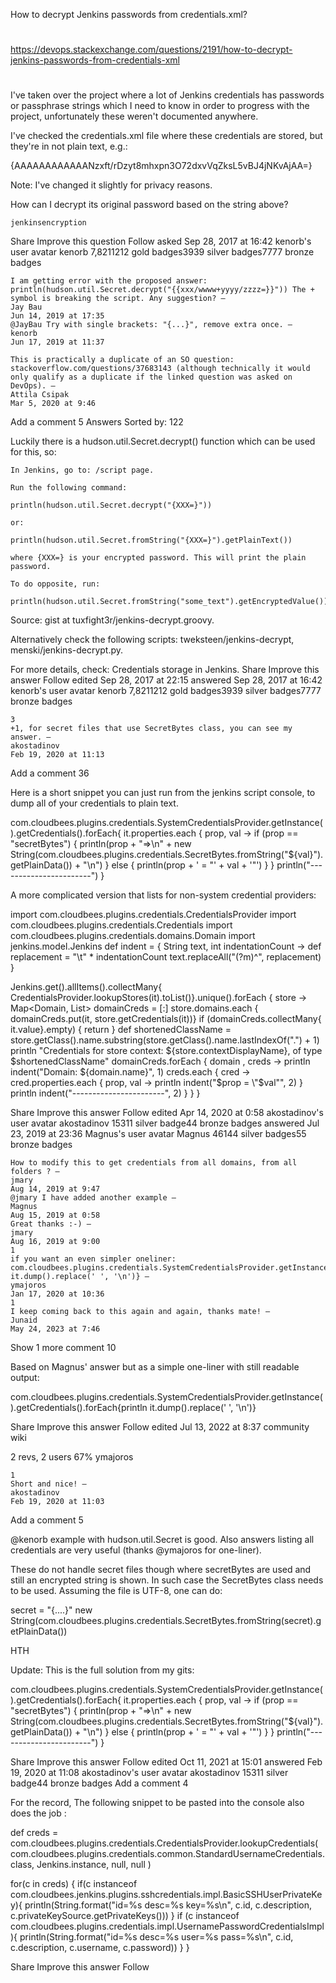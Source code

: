 How to decrypt Jenkins passwords from credentials.xml?

##
#
https://devops.stackexchange.com/questions/2191/how-to-decrypt-jenkins-passwords-from-credentials-xml
#
##


I've taken over the project where a lot of Jenkins credentials has passwords or passphrase strings which I need to know in order to progress with the project, unfortunately these weren't documented anywhere.

I've checked the credentials.xml file where these credentials are stored, but they're in not plain text, e.g.:

<passphrase>{AAAAAAAAAAAANzxft/rDzyt8mhxpn3O72dxvVqZksL5vBJ4jNKvAjAA=}</passphrase>

Note: I've changed it slightly for privacy reasons.

How can I decrypt its original password based on the string above?

    jenkinsencryption

Share
Improve this question
Follow
asked Sep 28, 2017 at 16:42
kenorb's user avatar
kenorb
7,8211212 gold badges3939 silver badges7777 bronze badges

    I am getting error with the proposed answer: println(hudson.util.Secret.decrypt("{{xxx/wwww+yyyy/zzzz=}}")) The + symbol is breaking the script. Any suggestion? – 
    Jay Bau
    Jun 14, 2019 at 17:35
    @JayBau Try with single brackets: "{...}", remove extra once. – 
    kenorb
    Jun 17, 2019 at 11:37 

    This is practically a duplicate of an SO question: stackoverflow.com/questions/37683143 (although technically it would only qualify as a duplicate if the linked question was asked on DevOps). – 
    Attila Csipak
    Mar 5, 2020 at 9:46

Add a comment
5 Answers
Sorted by:
122

Luckily there is a hudson.util.Secret.decrypt() function which can be used for this, so:

    In Jenkins, go to: /script page.

    Run the following command:

    println(hudson.util.Secret.decrypt("{XXX=}"))

    or:

    println(hudson.util.Secret.fromString("{XXX=}").getPlainText())

    where {XXX=} is your encrypted password. This will print the plain password.

    To do opposite, run:

    println(hudson.util.Secret.fromString("some_text").getEncryptedValue())

Source: gist at tuxfight3r/jenkins-decrypt.groovy.

Alternatively check the following scripts: tweksteen/jenkins-decrypt, menski/jenkins-decrypt.py.

For more details, check: Credentials storage in Jenkins.
Share
Improve this answer
Follow
edited Sep 28, 2017 at 22:15
answered Sep 28, 2017 at 16:42
kenorb's user avatar
kenorb
7,8211212 gold badges3939 silver badges7777 bronze badges

    3
    +1, for secret files that use SecretBytes class, you can see my answer. – 
    akostadinov
    Feb 19, 2020 at 11:13

Add a comment
36

Here is a short snippet you can just run from the jenkins script console, to dump all of your credentials to plain text.

com.cloudbees.plugins.credentials.SystemCredentialsProvider.getInstance().getCredentials().forEach{
  it.properties.each { prop, val ->
    if (prop == "secretBytes") {
      println(prop + "=>\n" + new String(com.cloudbees.plugins.credentials.SecretBytes.fromString("${val}").getPlainData()) + "\n")
    } else {
      println(prop + ' = "' + val + '"')
    }
  }
  println("-----------------------")
}

A more complicated version that lists for non-system credential providers:

import com.cloudbees.plugins.credentials.CredentialsProvider
import com.cloudbees.plugins.credentials.Credentials
import com.cloudbees.plugins.credentials.domains.Domain
import jenkins.model.Jenkins
def indent = { String text, int indentationCount ->
  def replacement = "\t" * indentationCount
  text.replaceAll("(?m)^", replacement)
}

Jenkins.get().allItems().collectMany{ CredentialsProvider.lookupStores(it).toList()}.unique().forEach { store ->
  Map<Domain, List<Credentials>> domainCreds = [:]
  store.domains.each { domainCreds.put(it, store.getCredentials(it))}
  if (domainCreds.collectMany{ it.value}.empty) {
    return
  }
  def shortenedClassName = store.getClass().name.substring(store.getClass().name.lastIndexOf(".") + 1)
  println "Credentials for store context: ${store.contextDisplayName}, of type $shortenedClassName"
  domainCreds.forEach { domain , creds ->
    println indent("Domain: ${domain.name}", 1)
    creds.each { cred ->
      cred.properties.each { prop, val ->
        println indent("$prop = \"$val\"", 2)
      }
      println indent("-----------------------", 2)
    }
  }
}

Share
Improve this answer
Follow
edited Apr 14, 2020 at 0:58
akostadinov's user avatar
akostadinov
15311 silver badge44 bronze badges
answered Jul 23, 2019 at 23:36
Magnus's user avatar
Magnus
46144 silver badges55 bronze badges

    How to modify this to get credentials from all domains, from all folders ? – 
    jmary
    Aug 14, 2019 at 9:47
    @jmary I have added another example – 
    Magnus
    Aug 15, 2019 at 0:58
    Great thanks :-) – 
    jmary
    Aug 16, 2019 at 9:00
    1
    if you want an even simpler oneliner: com.cloudbees.plugins.credentials.SystemCredentialsProvider.getInstance().getCredentials().forEach{println it.dump().replace(' ', '\n')} – 
    ymajoros
    Jan 17, 2020 at 10:36
    1
    I keep coming back to this again and again, thanks mate! – 
    Junaid
    May 24, 2023 at 7:46

Show 1 more comment
10

Based on Magnus' answer but as a simple one-liner with still readable output:

com.cloudbees.plugins.credentials.SystemCredentialsProvider.getInstance().getCredentials().forEach{println it.dump().replace(' ', '\n')}

Share
Improve this answer
Follow
edited Jul 13, 2022 at 8:37
community wiki

2 revs, 2 users 67%
ymajoros

    1
    Short and nice! – 
    akostadinov
    Feb 19, 2020 at 11:03

Add a comment
5

@kenorb example with hudson.util.Secret is good. Also answers listing all credentials are very useful (thanks @ymajoros for one-liner).

These do not handle secret files though where secretBytes are used and still an encrypted string is shown. In such case the SecretBytes class needs to be used. Assuming the file is UTF-8, one can do:

secret = "{....}"
new String(com.cloudbees.plugins.credentials.SecretBytes.fromString(secret).getPlainData())

HTH

Update: This is the full solution from my gits:

com.cloudbees.plugins.credentials.SystemCredentialsProvider.getInstance().getCredentials().forEach{
  it.properties.each { prop, val ->
    if (prop == "secretBytes") {
      println(prop + "=>\n" + new String(com.cloudbees.plugins.credentials.SecretBytes.fromString("${val}").getPlainData()) + "\n")
    } else {
      println(prop + ' = "' + val + '"')
    }
  }
  println("-----------------------")
}

Share
Improve this answer
Follow
edited Oct 11, 2021 at 15:01
answered Feb 19, 2020 at 11:08
akostadinov's user avatar
akostadinov
15311 silver badge44 bronze badges
Add a comment
4

For the record, The following snippet to be pasted into the console also does the job :

def creds = com.cloudbees.plugins.credentials.CredentialsProvider.lookupCredentials(
    com.cloudbees.plugins.credentials.common.StandardUsernameCredentials.class,
    Jenkins.instance,
    null,
    null
)

for(c in creds) {
  if(c instanceof com.cloudbees.jenkins.plugins.sshcredentials.impl.BasicSSHUserPrivateKey){
    println(String.format("id=%s  desc=%s key=%s\n", c.id, c.description, c.privateKeySource.getPrivateKeys()))
  }
  if (c instanceof com.cloudbees.plugins.credentials.impl.UsernamePasswordCredentialsImpl){
    println(String.format("id=%s  desc=%s user=%s pass=%s\n", c.id, c.description, c.username, c.password))
  }
}

Share
Improve this answer
Follow 
